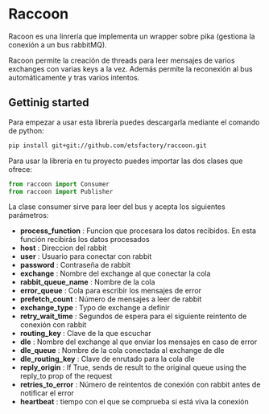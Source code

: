 # Raccoon

Racoon es una linrería que implementa un wrapper sobre pika (gestiona la conexión a un bus rabbitMQ).

Racoon permite la creación de threads para leer mensajes de varios exchanges con varias keys a la vez. Además 
permite la reconexión al bus automáticamente y tras varios intentos.

## Gettinig started

Para empezar a usar esta librería puedes descargarla mediante el comando de python:

```bash
pip install git+git://github.com/etsfactory/raccoon.git
```

Para usar la librería en tu proyecto puedes importar las dos clases que ofrece:

```python
from raccoon import Consumer
from raccoon import Publisher
```

La clase consumer sirve para leer del bus y acepta los siguientes parámetros:

- **process_function** : Funcion que procesara los datos recibidos. En esta función recibirás los datos procesados
- **host** : Direccion del rabbit
- **user** : Usuario para conectar con rabbit
- **password** : Contraseña de rabbit
- **exchange** : Nombre del exchange al que conectar la cola
- **rabbit_queue_name** : Nombre de la cola
- **error_queue** : Cola para escribir los mensajes de error
- **prefetch_count** : Número de mensajes a leer de rabbit
- **exchange_type** : Typo de exchange a definir
- **retry_wait_time** : Segundos de espera para el siguiente reintento de conexión con rabbit
- **routing_key** : Clave de la que escuchar
- **dle** : Nombre del exchange al que enviar los mensajes en caso de error
- **dle_queue** : Nombre de la cola conectada al exchange de dle
- **dle_routing_key** : Clave de enrutado para la cola dle
- **reply_origin** : If True, sends de result to the original queue using the reply_to prop of the request
- **retries_to_error** : Número de reintentos de conexión con rabbit antes de notificar el error
- **heartbeat** : tiempo con el que se comprueba si está viva la conexión

